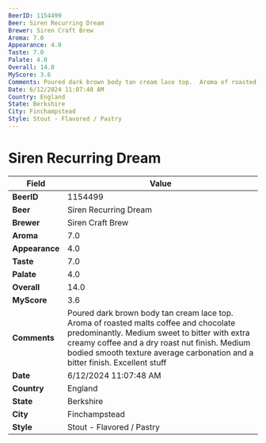 ```yaml
---
BeerID: 1154499
Beer: Siren Recurring Dream
Brewer: Siren Craft Brew
Aroma: 7.0
Appearance: 4.0
Taste: 7.0
Palate: 4.0
Overall: 14.0
MyScore: 3.6
Comments: Poured dark brown body tan cream lace top.  Aroma of roasted malts coffee and chocolate predominantly.  Medium sweet to bitter with extra creamy coffee and a dry roast nut finish.   Medium bodied smooth texture average carbonation and a bitter finish.  Excellent stuff
Date: 6/12/2024 11:07:48 AM
Country: England
State: Berkshire
City: Finchampstead
Style: Stout - Flavored / Pastry
---
```


# Siren Recurring Dream

| Field         | Value |
|---------------|-------|
| **BeerID** | 1154499 |
| **Beer** | Siren Recurring Dream |
| **Brewer** | Siren Craft Brew |
| **Aroma** | 7.0 |
| **Appearance** | 4.0 |
| **Taste** | 7.0 |
| **Palate** | 4.0 |
| **Overall** | 14.0 |
| **MyScore** | 3.6 |
| **Comments** | Poured dark brown body tan cream lace top.  Aroma of roasted malts coffee and chocolate predominantly.  Medium sweet to bitter with extra creamy coffee and a dry roast nut finish.   Medium bodied smooth texture average carbonation and a bitter finish.  Excellent stuff  |
| **Date** | 6/12/2024 11:07:48 AM |
| **Country** | England |
| **State** | Berkshire |
| **City** | Finchampstead |
| **Style** | Stout - Flavored / Pastry |
